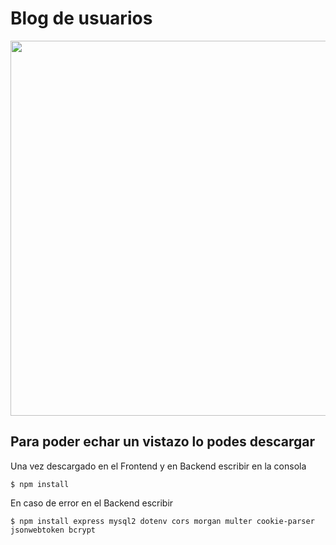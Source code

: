 # Blog de usuarios

<img src="https://leonidasvalen.github.io/Portfolio/img/blog.png" height="600px">



## Para poder echar un vistazo lo podes descargar

Una vez descargado en el Frontend y en Backend escribir en la consola

`$ npm install `

En caso de error en el Backend escribir

`$ npm install express mysql2 dotenv cors morgan multer cookie-parser jsonwebtoken bcrypt`

